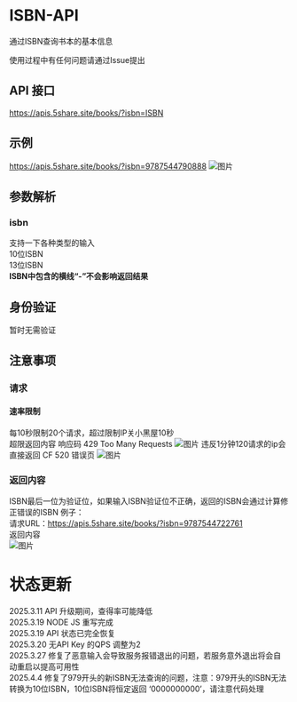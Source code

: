 # ISBN-API
通过ISBN查询书本的基本信息

使用过程中有任何问题请通过Issue提出

## API 接口
https://apis.5share.site/books/?isbn=ISBN

## 示例
https://apis.5share.site/books/?isbn=9787544790888
![图片](https://github.com/user-attachments/assets/f17e8763-61ff-4d42-8778-598e2a8a6fa5)

## 参数解析
### isbn
支持一下各种类型的输入  
10位ISBN  
13位ISBN  
**ISBN中包含的横线“-”不会影响返回结果**

## 身份验证
暂时无需验证

## 注意事项
### 请求
#### 速率限制
每10秒限制20个请求，超过限制IP关小黑屋10秒  
超限返回内容 响应码 429 Too Many Requests
![图片](https://github.com/user-attachments/assets/1d1f8c27-863a-42e4-aae0-64bb0d07060c)
违反1分钟120请求的ip会直接返回 CF 520 错误页
![图片](https://github.com/user-attachments/assets/ac922887-a980-4621-91c6-73b88813c6dd)


### 返回内容
ISBN最后一位为验证位，如果输入ISBN验证位不正确，返回的ISBN会通过计算修正错误的ISBN
例子：  
请求URL：https://apis.5share.site/books/?isbn=9787544722761  
返回内容  
![图片](https://github.com/user-attachments/assets/da58960d-b118-4292-b37a-8a46a53a4f0a)



# 状态更新
2025.3.11 API 升级期间，查得率可能降低  
2025.3.19 NODE JS 重写完成  
2025.3.19 API 状态已完全恢复  
2025.3.20 无API Key 的QPS 调整为2  
2025.3.27 修复了恶意输入会导致服务报错退出的问题，若服务意外退出将会自动重启以提高可用性  
2025.4.4 修复了979开头的新ISBN无法查询的问题，注意：979开头的ISBN无法转换为10位ISBN，10位ISBN将恒定返回 ‘0000000000’，请注意代码处理  


